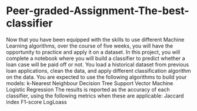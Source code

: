 # Peer-graded-Assignment-The-best-classifier

Now that you have been equipped with the skills to use different Machine Learning algorithms, over the course of five weeks, you will have the opportunity to practice and apply it on a dataset. In this project, you will complete a notebook where you will build a classifier to predict whether a loan case will be paid off or not.   You load a historical dataset from previous loan applications, clean the data, and apply different classification algorithm on the data. You are expected to use the following algorithms to build your models:      k-Nearest Neighbour      Decision Tree      Support Vector Machine      Logistic Regression  The results is reported as the accuracy of each classifier, using the following metrics when these are applicable:      Jaccard index      F1-score      LogLoass

